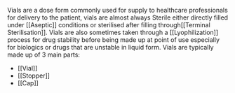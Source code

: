 Vials are a dose form commonly used for supply to healthcare professionals for delivery to the patient, vials are almost always Sterile either directly filled under [[Aseptic]] conditions or sterilised after filling through[[Terminal Sterilisation]]. Vials are also sometimes taken through a  [[Lyophilization]] process for drug stability before being made up at point of use especially for biologics or drugs that are unstable in liquid form.
Vials are typically made up of 3 main parts:
- [[Vial]]
- [[Stopper]]
- [[Cap]]